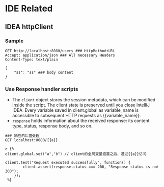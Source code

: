 # IDE Related

## IDEA httpClient

### Sample

```http
GET http://localhost:8080/users ### HttpMethod+URL
Accept: application/json ### All necessary Headers
Content-Type: text/plain

{
    "ss": "ss" ### body content
}

```

### Use Response handler scripts

- The `client` object stores the session metadata, which can be modified inside the script. The client state is preserved until you close IntelliJ IDEA. Every variable saved in client.global as variable_name is accessible to subsequent HTTP requests as {{variable_name}}.
- `response` holds information about the received response: its content type, status, response body, and so on.

```http
### 响应的后置处理
GET localhost:8080/{{a}}

> {%
client.global.set("a","b") // client的全局变量设置之后，通过{{a}}访问

client.test("Request executed successfully", function() {
        client.assert(response.status === 200, "Response status is not 200");
    });
 %}
```
